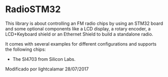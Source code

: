 RadioSTM32
==========

This library is about controlling an FM radio chips by using an STM32 board and some optional components
like a LCD display, a rotary encoder, a LCD+Keyboard shield or an Ethernet Shield to build a standalone radio.

It comes with several examples for different configurations and supports the following chips:
* The SI4703 from Silicon Labs.

Modificado por lightcalamar 28/07/2017
